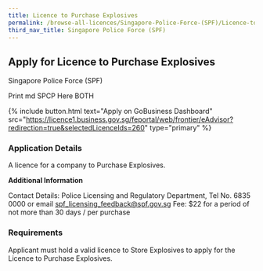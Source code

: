 ```yaml
---
title: Licence to Purchase Explosives
permalink: /browse-all-licences/Singapore-Police-Force-(SPF)/Licence-to-Purchase-Explosives
third_nav_title: Singapore Police Force (SPF)
---
```


## Apply for Licence to Purchase Explosives

Singapore Police Force (SPF)

Print md SPCP Here BOTH

{% include button.html text="Apply on GoBusiness Dashboard" src="https://licence1.business.gov.sg/feportal/web/frontier/eAdvisor?redirection=true&selectedLicenceIds=260" type="primary" %}

### Application Details

<p>A licence for a company to Purchase Explosives.</p>

**Additional Information**

Contact Details: Police Licensing and Regulatory Department, Tel No. 6835 0000 or email spf_licensing_feedback@spf.gov.sg
Fee: $22 for a period of not more than 30 days / per purchase

### Requirements

Applicant must hold a valid licence to Store Explosives to apply for the Licence to Purchase Explosives.

